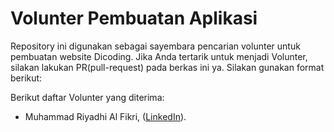 # Volunter Pembuatan Aplikasi
Repository ini digunakan sebagai sayembara pencarian volunter untuk pembuatan website Dicoding. Jika Anda tertarik untuk menjadi Volunter, silakan lakukan PR(pull-request) pada berkas ini ya. Silakan gunakan format berikut:

Berikut daftar Volunter yang diterima:
  * Muhammad Riyadhi Al Fikri, ([LinkedIn](https://www.linkedin.com/in/muhammad-riyadhi-al-fikri-65b790237/)).
